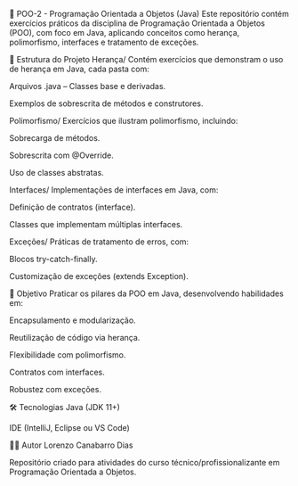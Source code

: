 📘 POO-2 - Programação Orientada a Objetos (Java)
Este repositório contém exercícios práticos da disciplina de Programação Orientada a Objetos (POO), com foco em Java, aplicando conceitos como herança, polimorfismo, interfaces e tratamento de exceções.

📂 Estrutura do Projeto
Herança/
Contém exercícios que demonstram o uso de herança em Java, cada pasta com:

Arquivos .java – Classes base e derivadas.

Exemplos de sobrescrita de métodos e construtores.

Polimorfismo/
Exercícios que ilustram polimorfismo, incluindo:

Sobrecarga de métodos.

Sobrescrita com @Override.

Uso de classes abstratas.

Interfaces/
Implementações de interfaces em Java, com:

Definição de contratos (interface).

Classes que implementam múltiplas interfaces.

Exceções/
Práticas de tratamento de erros, com:

Blocos try-catch-finally.

Customização de exceções (extends Exception).

🎯 Objetivo
Praticar os pilares da POO em Java, desenvolvendo habilidades em:

Encapsulamento e modularização.

Reutilização de código via herança.

Flexibilidade com polimorfismo.

Contratos com interfaces.

Robustez com exceções.

🛠️ Tecnologias
Java (JDK 11+)

IDE (IntelliJ, Eclipse ou VS Code)

👨‍💻 Autor
Lorenzo Canabarro Dias

Repositório criado para atividades do curso técnico/profissionalizante em Programação Orientada a Objetos.
